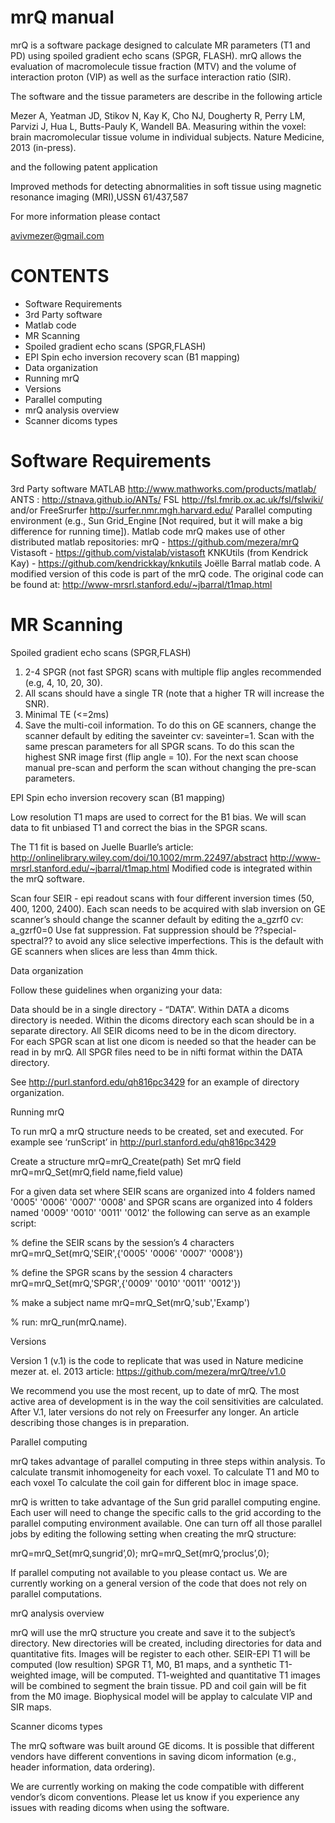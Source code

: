 mrQ manual
===
mrQ is a software package designed to calculate MR parameters (T1 and PD) using spoiled gradient echo scans (SPGR, FLASH). mrQ allows the evaluation of macromolecule tissue fraction (MTV) and the volume of interaction proton (VIP) as well as the surface interaction ratio (SIR). 

The software and the tissue parameters are describe in the following article

Mezer A, Yeatman JD, Stikov N, Kay K, Cho NJ, Dougherty R, Perry LM, Parvizi J, Hua L, Butts-Pauly K, Wandell BA. Measuring within the voxel: brain macromolecular tissue volume in individual subjects. Nature Medicine, 2013 (in-press).

and the following patent application

Improved methods for detecting abnormalities in soft tissue using magnetic resonance imaging (MRI),USSN 61/437,587

For more information please contact

avivmezer@gmail.com



CONTENTS
====
- Software Requirements
- 3rd Party software
- Matlab code
- MR Scanning
- Spoiled gradient echo scans (SPGR,FLASH)
- EPI Spin echo inversion recovery scan (B1 mapping)
- Data organization
- Running mrQ
- Versions
- Parallel computing
- mrQ analysis overview
- Scanner dicoms types



Software Requirements
==
3rd Party software 
MATLAB  http://www.mathworks.com/products/matlab/ 
ANTS : http://stnava.github.io/ANTs/ 
FSL  http://fsl.fmrib.ox.ac.uk/fsl/fslwiki/ 
and/or
FreeSrurfer http://surfer.nmr.mgh.harvard.edu/ 
Parallel computing environment (e.g., Sun Grid_Engine [Not required, but it will make a big difference for running time]).
Matlab code
mrQ makes use of other distributed matlab repositories:
mrQ - https://github.com/mezera/mrQ
Vistasoft  - https://github.com/vistalab/vistasoft
KNKUtils (from Kendrick Kay) - https://github.com/kendrickkay/knkutils
Joëlle Barral matlab code. A modified version of this code is part of the mrQ code. The original code can be found at: http://www-mrsrl.stanford.edu/~jbarral/t1map.html

MR Scanning 
==
Spoiled gradient echo scans (SPGR,FLASH)

1. 2-4 SPGR (not fast SPGR) scans with multiple flip angles recommended (e.g, 4, 10, 20, 30).  
2. All scans should have a single TR (note that a higher TR will increase the SNR).
3. Minimal TE (<=2ms)
4. Save the multi-coil information. To do this on GE scanners, change the scanner default by editing the saveinter cv: saveinter=1.
Scan with the same prescan parameters for all SPGR scans. To do this scan the highest SNR image first (flip angle = 10). For the next scan choose manual pre-scan and perform the scan without changing the pre-scan parameters.

EPI Spin echo inversion recovery scan (B1 mapping)

Low resolution T1 maps are used to correct for the B1 bias. We will scan data to fit unbiased T1 and correct the bias in the SPGR scans.

The T1 fit is based on Juelle Buarlle’s article: http://onlinelibrary.wiley.com/doi/10.1002/mrm.22497/abstract
http://www-mrsrl.stanford.edu/~jbarral/t1map.html 
Modified code is integrated within the mrQ software. 

Scan four SEIR - epi readout scans with four different inversion times (50, 400, 1200, 2400).
Each scan needs to be acquired with slab inversion on
GE scanner’s should change the scanner default by editing the a_gzrf0 cv: a_gzrf0=0
Use fat suppression. Fat suppression should be ??special-spectral?? to avoid any slice selective imperfections. This is the default with GE scanners when slices are less than 4mm thick.

Data organization

Follow these guidelines when organizing your data:

Data should be in a single directory - “DATA”.
Within DATA a dicoms directory is needed.
Within the dicoms directory each scan should be in a separate directory.
All SEIR dicoms need to be in the dicom directory.  
For each SPGR scan at list one dicom is needed so that the header can be read in by mrQ. 
All SPGR files need to be in nifti format within the DATA directory.

See http://purl.stanford.edu/qh816pc3429 for an example of directory organization.


Running mrQ 

To run mrQ a mrQ structure needs to be created, set and executed.
For example see ‘runScript’ in  http://purl.stanford.edu/qh816pc3429

Create a structure
mrQ=mrQ_Create(path)
Set mrQ field 
mrQ=mrQ_Set(mrQ,field name,field value)

For a given data set where SEIR scans are organized into 4 folders named  '0005' '0006' '0007' '0008' and SPGR scans are organized into 4 folders named '0009' '0010' '0011' '0012' the following can serve as an example script: 

% define the SEIR scans by the session’s 4 characters
mrQ=mrQ_Set(mrQ,'SEIR',{'0005' '0006' '0007' '0008'})

% define the SPGR scans by the session 4 characters
mrQ=mrQ_Set(mrQ,'SPGR',{'0009' '0010' '0011' '0012'})

% make a subject name
mrQ=mrQ_Set(mrQ,'sub','Examp')

% run:
mrQ_run(mrQ.name).

Versions

Version 1 (v.1) is the code to replicate that was used in Nature medicine mezer at. el. 2013 article: https://github.com/mezera/mrQ/tree/v1.0

We recommend you use the most recent, up to date of mrQ. The most active area of development is in the way the coil sensitivities are calculated. After V.1, later versions do not rely on Freesurfer any longer. An article describing those changes is in preparation. 

Parallel computing

mrQ takes advantage of parallel computing in three steps within analysis.
To calculate transmit inhomogeneity for each voxel.
To calculate T1 and M0 to each voxel
To calculate the coil gain for different bloc in image space.

mrQ is written to take advantage of the Sun grid parallel computing engine. Each user will need to change the specific calls to the grid according to the parallel computing environment available. One can turn off all those parallel jobs by editing the following setting when creating the mrQ structure:

mrQ=mrQ_Set(mrQ,sungrid’,0);
mrQ=mrQ_Set(mrQ,’proclus’,0);

If parallel computing not available to you please contact us. We are currently working on a general version of the code that does not rely on parallel computations. 

mrQ analysis overview

 mrQ will use the mrQ structure you create and save it to the subject’s directory.
 New directories will be created, including directories for data and quantitative fits.
 Images will be register to each other.
 SEIR-EPI T1 will be computed (low resultion) 
SPGR T1, M0, B1 maps, and a synthetic T1-weighted image, will be computed.
T1-weighted and quantitative T1 images will be combined to segment the brain tissue. 
PD and coil gain will be fit from the M0 image.
Biophysical model will be applay to calculate VIP and SIR maps.



Scanner dicoms types

The mrQ software was built around GE dicoms. It is possible that different vendors have different conventions in saving dicom information (e.g., header information, data ordering).

We are currently working on making the code compatible with different vendor’s dicom conventions. Please let us know if you experience any issues with reading dicoms when using the software. 

